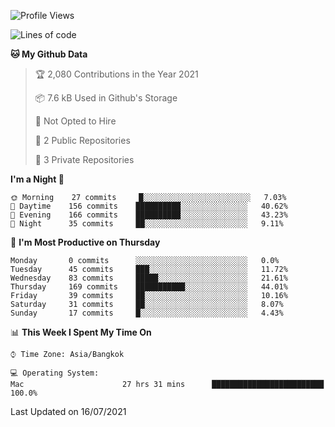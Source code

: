<!--START_SECTION:waka-->
![Profile Views](http://img.shields.io/badge/Profile%20Views-1-blue)

![Lines of code](https://img.shields.io/badge/From%20Hello%20World%20I%27ve%20Written-18523%20lines%20of%20code-blue)

**🐱 My Github Data** 

> 🏆 2,080 Contributions in the Year 2021
 > 
> 📦 7.6 kB Used in Github's Storage 
 > 
> 🚫 Not Opted to Hire
 > 
> 📜 2 Public Repositories 
 > 
> 🔑 3 Private Repositories  
 > 
**I'm a Night 🦉** 

```text
🌞 Morning    27 commits     █░░░░░░░░░░░░░░░░░░░░░░░░   7.03% 
🌆 Daytime    156 commits    ██████████░░░░░░░░░░░░░░░   40.62% 
🌃 Evening    166 commits    ██████████░░░░░░░░░░░░░░░   43.23% 
🌙 Night      35 commits     ██░░░░░░░░░░░░░░░░░░░░░░░   9.11%

```
📅 **I'm Most Productive on Thursday** 

```text
Monday       0 commits      ░░░░░░░░░░░░░░░░░░░░░░░░░   0.0% 
Tuesday      45 commits     ███░░░░░░░░░░░░░░░░░░░░░░   11.72% 
Wednesday    83 commits     █████░░░░░░░░░░░░░░░░░░░░   21.61% 
Thursday     169 commits    ███████████░░░░░░░░░░░░░░   44.01% 
Friday       39 commits     ██░░░░░░░░░░░░░░░░░░░░░░░   10.16% 
Saturday     31 commits     ██░░░░░░░░░░░░░░░░░░░░░░░   8.07% 
Sunday       17 commits     █░░░░░░░░░░░░░░░░░░░░░░░░   4.43%

```


📊 **This Week I Spent My Time On** 

```text
⌚︎ Time Zone: Asia/Bangkok

💻 Operating System: 
Mac                      27 hrs 31 mins      █████████████████████████   100.0%

```


 Last Updated on 16/07/2021
<!--END_SECTION:waka-->
